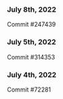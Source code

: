 ### July 8th, 2022

Commit #247439

### July 5th, 2022

Commit #314353


### July 4th, 2022

Commit #72281
